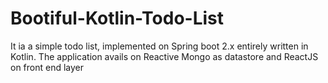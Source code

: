 # Bootiful-Kotlin-Todo-List
 
It ia a simple todo list, implemented on Spring boot 2.x entirely written in Kotlin. The application avails on 
Reactive Mongo as datastore and ReactJS on front end layer